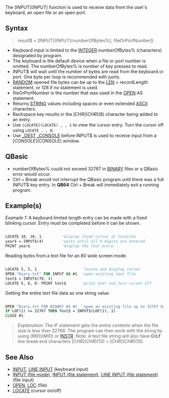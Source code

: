 The [INPUT$](INPUT$) function is used to receive data from the user's keyboard, an open file or an open port.

## Syntax

> result$ = [INPUT$](INPUT$)(numberOfBytes%[, fileOrPortNumber])

* Keyboard input is limited to the [INTEGER](INTEGER) numberOfBytes% (characters) designated by program.
* The keyboard is the default device when a file or port number is omitted. The numberOfBytes% is number of key presses to read.
* INPUT$ will wait until the number of bytes are read from the keyboard or port. One byte per loop is recommended with ports.
* [RANDOM](RANDOM) opened file bytes can be up to the [LEN](LEN) = recordLength statement, or 128 if no statement is used.
* fileOrPortNumber is the number that was used in the [OPEN](OPEN) AS statement.
* Returns [STRING](STRING) values including spaces or even extended [ASCII](ASCII) characters.
* Backspace key results in the [CHR$](CHR$)(8) character being added to an entry.
* Use `[LOCATE](LOCATE) , , 1` to view the cursor entry. Turn the cursor off using `LOCATE , , 0`.
* Use [_DEST](_DEST) [_CONSOLE](_CONSOLE) before INPUT$ is used  to receive input from a [$CONSOLE]($CONSOLE) window.

## QBasic

* numberOfBytes% could not exceed 32767 in [BINARY](BINARY) files or a QBasic error would occur. 
* Ctrl + Break would not interrupt the QBasic program until there was a full INPUT$ key entry. In **QB64** Ctrl + Break will immediately exit a running program.

## Example(s)

*Example 1:* A keyboard limited length entry can be made with a fixed blinking cursor. Entry must be completed before it can be shown.

```vb

LOCATE 10, 10, 1         'display fixed cursor at location
year$ = INPUT$(4)        'waits until all 4 digits are entered
PRINT year$              'display the text entry 

```

Reading bytes from a text file for an 80 wide screen mode.

```vb

LOCATE 5, 5, 1                    'locate and display cursor
OPEN "Diary.txt" FOR INPUT AS #1  'open existing text file
text$ = INPUT$(70, 1)
LOCATE 5, 6, 0: PRINT text$       'print text and turn cursor off 

```

Getting the entire text file data as one string value.

```vb

OPEN "Diary.txt FOR BINARY AS #1  'open an existing file up to 32767 bytes
IF LOF(1) <= 32767 THEN Text$ = INPUT$(LOF(1), 1)
CLOSE #1 

```

> *Explanation:* The IF statement gets the entire contents when the file size is less than 32768. The program can then work with the string by using [MID$](MID$) or [INSTR](INSTR). Note: A text file string will also have **CrLf** line break end characters [CHR$](CHR$)(13) + [CHR$](CHR$)(10).

## See Also

* [INPUT](INPUT), [LINE INPUT](LINE-INPUT) (keyboard input)
* [INPUT (file mode)](INPUT-(file-mode)), [INPUT (file statement)](INPUT-(file-statement)), [LINE INPUT (file statement)](LINE-INPUT-(file-statement)) (file input)
* [OPEN](OPEN), [LOC](LOC) (file) 
* [LOCATE](LOCATE) (cursor on/off)
